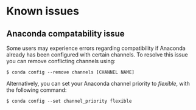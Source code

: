 # Known issues

## Anaconda compatability issue

Some users may experience errors regarding compatibility if Anaconda already has been configured with certain channels.
To resolve this issue you can remove conflicting channels using:

``` console
$ conda config --remove channels [CHANNEL NAME]
```

Alternatively, you can set your Anaconda channel priority to *flexible*, with the following command:

``` console
$ conda config --set channel_priority flexible
```
